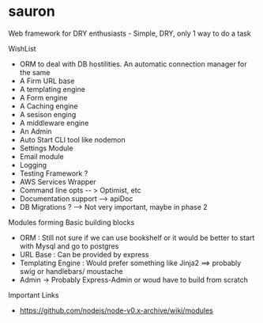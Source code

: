 # sauron
Web framework for DRY enthusiasts - Simple, DRY, only 1 way to do a task


WishList
* ORM to deal with DB hostilities. An automatic connection manager for the same
* A Firm URL base
* A templating engine
* A Form engine
* A Caching engine
* A sesison enging
* A middleware engine
* An Admin
* Auto Start CLI tool like nodemon
* Settings Module 
* Email module
* Logging
* Testing Framework ?
* AWS Services Wrapper
* Command line opts -- > Optimist, etc
* Documentation support --> apiDoc
* DB Migrations ? --> Not very important, maybe in phase 2

Modules forming Basic building blocks
* ORM : Still not sure if we can use bookshelf or it would be better to start with Mysql and go to postgres
* URL Base : Can be provided by express
* Templating Engine : Would prefer something like Jinja2 ==> probably swig or handlebars/ moustache
* Admin -> Probably Express-Admin or woud have to build from scratch


Important Links
* https://github.com/nodejs/node-v0.x-archive/wiki/modules
